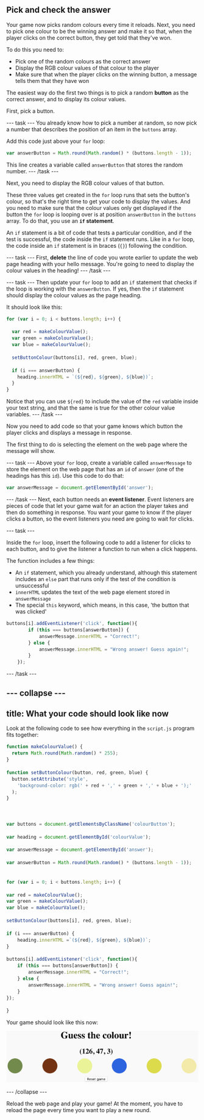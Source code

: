 ## Pick and check the answer

Your game now picks random colours every time it reloads. Next, you need to pick one colour to be the winning answer and make it so that, when the player clicks on the correct button, they get told that they've won.

To do this you need to:

 - Pick one of the random colours as the correct answer
 - Display the RGB colour values of that colour to the player
 - Make sure that when the player clicks on the winning button, a message tells them that they have won

The easiest way do the first two things is to pick a random __button__ as the correct answer, and to display its colour values.

First, pick a button.

--- task ---
You already know how to pick a number at random, so now pick a number that describes the position of an item in the `buttons` array.

Add this code just above your `for` loop:

```JavaScript
var answerButton = Math.round(Math.random() * (buttons.length - 1));
```

This line creates a variable called `answerButton` that stores the random number.
--- /task ---

Next, you need to display the RGB colour values of that button.

These three values get created in the `for` loop runs that sets the button's colour, so that's the right time to get your code to display the values. And you need to make sure that the colour values only get displayed if the button the `for` loop is looping over is at position `answerButton` in the `buttons` array. To do that, you use an **`if` statement**.

An `if` statement is a bit of code that tests a particular condition, and if the test is successful, the code inside the `if` statement runs. Like in a `for` loop, the code inside an `if` statement is in braces (`{}`) following the condition.

--- task ---
First, **delete** the line of code you wrote earlier to update the web page heading with your hello message. You're going to need to display the colour values in the heading!
--- /task ---

--- task ---
Then update your `for` loop to add an `if` statement that checks if the loop is working with the `answerButton`. If yes, then the `if` statement should display the colour values as the page heading.

It should look like this:

```JavaScript
for (var i = 0; i < buttons.length; i++) {

  var red = makeColourValue();
  var green = makeColourValue();
  var blue = makeColourValue();

  setButtonColour(buttons[i], red, green, blue);

  if (i === answerButton) {
    heading.innerHTML = `(${red}, ${green}, ${blue})`;
  }
}
```
Notice that you can use `${red}` to include the value of the `red` variable inside your text string, and that the same is true for the other colour value variables.
--- /task ---

Now you need to add code so that your game knows which button the player clicks and displays a message in response.

The first thing to do is selecting the element on the web page where the message will show.

--- task ---
Above your `for` loop, create a variable called `answerMessage` to store the element on the web page that has an `id` of `answer` (one of the headings has this `id`). Use this code to do that:

```JavaScript
var answerMessage = document.getElementById('answer');
```
--- /task ---
Next, each button needs an **event listener**. Event listeners are pieces of code that let your game wait for an action the player takes and then do something in response. You want your game to know if the player clicks a button, so the event listeners you need are going to wait for clicks.

--- task ---

Inside the `for` loop, insert the following code to add a listener for clicks to each button, and to give the listener a function to run when a click happens.

The function includes a few things:
 - An `if` statement, which you already understand, although this statement includes an `else` part that runs only if the test of the condition is unsuccessful
 - `innerHTML` updates the text of the web page element stored in `answerMessage`
 - The special `this` keyword, which means, in this case, 'the button that was clicked'

```JavaScript
buttons[i].addEventListener('click', function(){
        if (this === buttons[answerButton]) {
            answerMessage.innerHTML = "Correct!";
        } else {
            answerMessage.innerHTML = "Wrong answer! Guess again!";
        }
    });
```
--- /task ---

--- collapse ---
---
title: What your code should look like now
---
Look at the following code to see how everything in the `script.js` program fits together:

```JavaScript
function makeColourValue() {
  return Math.round(Math.random() * 255);
}

function setButtonColour(button, red, green, blue) {
  button.setAttribute('style',
    'background-color: rgb(' + red + ',' + green + ',' + blue + ');'
  );
}



var buttons = document.getElementsByClassName('colourButton');

var heading = document.getElementById('colourValue');

var answerMessage = document.getElementById('answer');
  
var answerButton = Math.round(Math.random() * (buttons.length - 1));

  
for (var i = 0; i < buttons.length; i++) {

var red = makeColourValue();
var green = makeColourValue();
var blue = makeColourValue();

setButtonColour(buttons[i], red, green, blue);

if (i === answerButton) {
    heading.innerHTML =`(${red}, ${green}, ${blue})`;
}

buttons[i].addEventListener('click', function(){
    if (this === buttons[answerButton]) {
        answerMessage.innerHTML = "Correct!";
    } else {
        answerMessage.innerHTML = "Wrong answer! Guess again!";
    }
});

}
```


Your game should look like this now:

![The game now shows six buttons of different colours, with a sequence of three comma-seperated numbers above them.](images/preReset.png)

--- /collapse ---

Reload the web page and play your game! At the moment, you have to reload the page every time you want to play a new round.